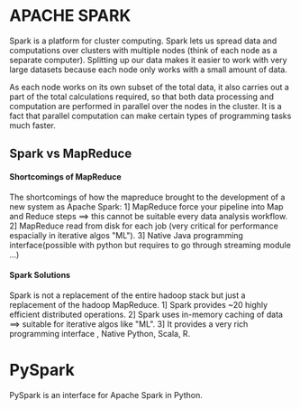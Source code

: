 # APACHE SPARK

Spark is a platform for cluster computing. Spark lets us spread data and computations over clusters with multiple nodes (think of each node as a separate computer). Splitting up our data makes it easier to work with very large datasets because each node only works with a small amount of data.

As each node works on its own subset of the total data, it also carries out a part of the total calculations required, so that both data processing and computation are performed in parallel over the nodes in the cluster. It is a fact that parallel computation can make certain types of programming tasks much faster.

## Spark vs MapReduce

#### Shortcomings of MapReduce
The shortcomings of how the mapreduce brought to the development of a new system as Apache Spark:
  1] MapReduce force your pipeline into Map and Reduce steps ==> this cannot be suitable every data analysis workflow.
  2] MapReduce read from disk for each job (very critical for performance espacially in iterative algos "ML").
  3] Native Java programming interface(possible with python but requires to go through streaming module ...)
  
#### Spark Solutions
Spark is not a replacement of the entire hadoop stack but just a replacement of the hadoop MapReduce.
  1] Spark provides ~20 highly efficient distributed operations.
  2] Spark uses in-memory caching of data ==> suitable for iterative algos like "ML".
  3] It provides a very rich programming interface , Native Python, Scala, R.
  

# PySpark
PySpark is an interface for Apache Spark in Python.
